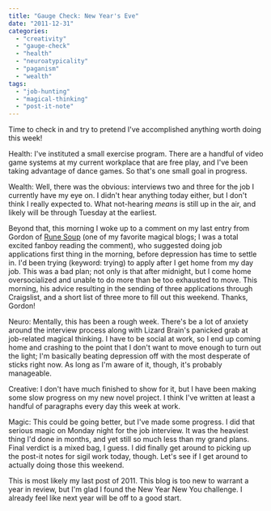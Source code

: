```yaml
---
title: "Gauge Check: New Year's Eve"
date: "2011-12-31"
categories: 
  - "creativity"
  - "gauge-check"
  - "health"
  - "neuroatypicality"
  - "paganism"
  - "wealth"
tags: 
  - "job-hunting"
  - "magical-thinking"
  - "post-it-note"
---
```


Time to check in and try to pretend I've accomplished anything worth doing this week!

Health: I've instituted a small exercise program. There are a handful of video game systems at my current workplace that are free play, and I've been taking advantage of dance games. So that's one small goal in progress.

Wealth: Well, there was the obvious: interviews two and three for the job I currently have my eye on. I didn't hear anything today either, but I don't think I really expected to. What not-hearing _means_ is still up in the air, and likely will be through Tuesday at the earliest.

Beyond that, this morning I woke up to a comment on my last entry from Gordon of [Rune Soup](http://runesoup.com) (one of my favorite magical blogs; I was a total excited fanboy reading the comment), who suggested doing job applications first thing in the morning, before depression has time to settle in. I'd been trying (keyword: trying) to apply after I get home from my day job. This was a bad plan; not only is that after midnight, but I come home oversocialized and unable to do more than be too exhausted to move. This morning, his advice resulting in the sending of three applications through Craigslist, and a short list of three more to fill out this weekend. Thanks, Gordon!

Neuro: Mentally, this has been a rough week. There's be a lot of anxiety around the interview process along with Lizard Brain's panicked grab at job-related magical thinking. I have to be social at work, so I end up coming home and crashing to the point that I don't want to move enough to turn out the light; I'm basically beating depression off with the most desperate of sticks right now. As long as I'm aware of it, though, it's probably manageable.

Creative: I don't have much finished to show for it, but I have been making some slow progress on my new novel project. I think I've written at least a handful of paragraphs every day this week at work.

Magic: This could be going better, but I've made some progress. I did that serious magic on Monday night for the job interview. It was the heaviest thing I'd done in months, and yet still so much less than my grand plans. Final verdict is a mixed bag, I guess. I did finally get around to picking up the post-it notes for sigil work today, though. Let's see if I get around to actually doing those this weekend.

This is most likely my last post of 2011. This blog is too new to warrant a year in review, but I'm glad I found the New Year New You challenge. I already feel like next year will be off to a good start.
